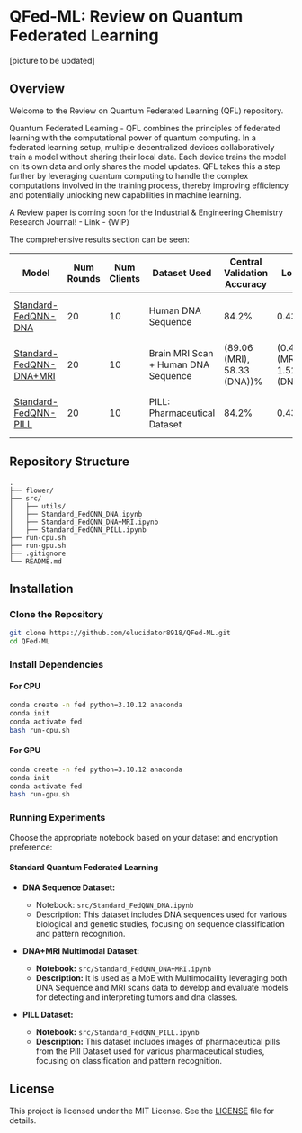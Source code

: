 # QFed-ML: Review on Quantum Federated Learning

[picture to be updated]

## Overview

Welcome to the Review on Quantum Federated Learning (QFL) repository.

Quantum Federated Learning - QFL combines the principles of federated learning with the computational power of quantum computing. In a federated learning setup, multiple decentralized devices collaboratively train a model without sharing their local data. Each device trains the model on its own data and only shares the model updates. QFL takes this a step further by leveraging quantum computing to handle the complex computations involved in the training process, thereby improving efficiency and potentially unlocking new capabilities in machine learning.

A Review paper is coming soon for the Industrial & Engineering Chemistry Research Journal! - Link - {WIP}

The comprehensive results section can be seen:

| **Model**                                                                                  | **Num Rounds** | **Num Clients** | **Dataset Used**        | **Central Validation Accuracy** | **Loss** | **Training Accuracy** | **Simulation Time**        |
|--------------------------------------------------------------------------------------------|---------------|-----------------|-------------------------|-------------------------------|---------|-----------------------|---------------------------|
| [Standard-FedQNN-DNA](https://github.com/elucidator8918/QFed-ML/blob/main/src/Standard_FedQNN_DNA.ipynb)   | 20            | 10              | Human DNA Sequence      | 84.2%                         | 0.43    | 85.5%                 | 10132.53 sec (168.9 min)  |
| [Standard-FedQNN-DNA+MRI](https://github.com/elucidator8918/QFed-ML/blob/main/src/Standard_FedQNN_DNA+MRI.ipynb)   | 20            | 10              | Brain MRI Scan + Human DNA Sequence      | (89.06 (MRI), 58.33 (DNA))%        | (0.44 (MRI), 1.52 (DNA))    | (99.37 (MRI), 57.11 (DNA))%                 |  6818.68 sec (113.64 min)  |
| [Standard-FedQNN-PILL](https://github.com/elucidator8918/QFed-ML/blob/main/src/Standard_FedQNN_PILL.ipynb)   | 20            | 10              | PILL: Pharmaceutical Dataset      | 84.2%                         | 0.43    | 85.5%                 | 10132.53 sec (168.9 min)  |

## Repository Structure

```
.
├── flower/
├── src/
│   ├── utils/
│   ├── Standard_FedQNN_DNA.ipynb
│   ├── Standard_FedQNN_DNA+MRI.ipynb
│   ├── Standard_FedQNN_PILL.ipynb
├── run-cpu.sh
├── run-gpu.sh
├── .gitignore
└── README.md
```

## Installation

### Clone the Repository

```bash
git clone https://github.com/elucidator8918/QFed-ML.git
cd QFed-ML
```

### Install Dependencies

#### For CPU

```bash
conda create -n fed python=3.10.12 anaconda
conda init
conda activate fed
bash run-cpu.sh
```

#### For GPU

```bash
conda create -n fed python=3.10.12 anaconda
conda init
conda activate fed
bash run-gpu.sh
```

### Running Experiments

Choose the appropriate notebook based on your dataset and encryption preference:

#### Standard Quantum Federated Learning

- **DNA Sequence Dataset:**
  - Notebook: `src/Standard_FedQNN_DNA.ipynb`
  - Description: This dataset includes DNA sequences used for various biological and genetic studies, focusing on sequence classification and pattern recognition.

- **DNA+MRI Multimodal Dataset:**
  - **Notebook:** `src/Standard_FedQNN_DNA+MRI.ipynb`
  - **Description:** It is used as a MoE with Multimodaility leveraging both DNA Sequence and MRI scans data to develop and evaluate models for detecting and interpreting tumors and dna classes.

- **PILL Dataset:**
  - **Notebook:** `src/Standard_FedQNN_PILL.ipynb`
  - **Description:** This dataset includes images of pharmaceutical pills from the Pill Dataset used for various pharmaceutical studies, focusing on classification and pattern recognition.

## License

This project is licensed under the MIT License. See the [LICENSE](./LICENSE) file for details.